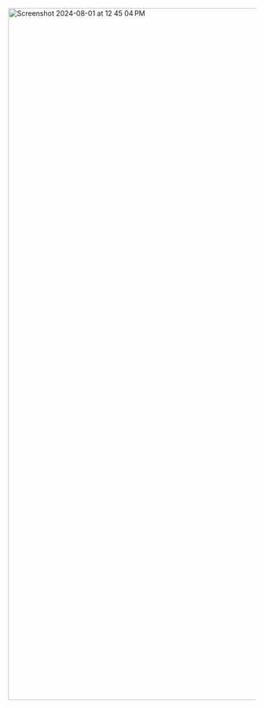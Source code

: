 <img width="1406" alt="Screenshot 2024-08-01 at 12 45 04 PM" src="https://github.com/user-attachments/assets/f569e4fc-b3b2-4c06-ae07-fc7b73f73fc3">
